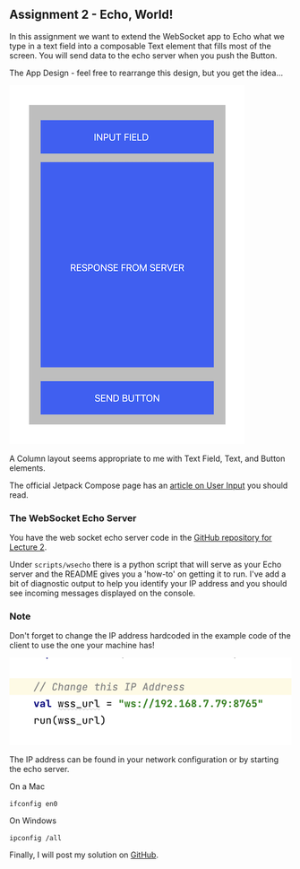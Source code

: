## Assignment 2 - Echo, World!

In this assignment we want to extend the WebSocket app to Echo what we type in a text field into a composable Text element that fills most of the screen. You will send data to the echo server when you push the Button.

The App Design - feel free to rearrange this design, but you get the idea...

![The App Design](resources/assignment_02_design.png)

A Column layout seems appropriate to me with Text Field, Text, and Button elements.

The official Jetpack Compose page has an [article on User Input](https://developer.android.com/jetpack/compose/text/user-input) you should read.

### The WebSocket Echo Server

You have the web socket echo server code in the [GitHub repository for Lecture 2](https://github.com/palmerc/PGR208_Lecture02).

Under `scripts/wsecho` there is a python script that will serve as your Echo server and the README gives you a 'how-to' on getting it to run. I've add a bit of diagnostic output to help you identify your IP address and you should see incoming messages displayed on the console.

### Note

Don't forget to change the IP address hardcoded in the example code of the client to use the one your machine has!

![The hardcoded URL](resources/assignment_02_url.png)

The IP address can be found in your network configuration or by starting the echo server.

On a Mac

    ifconfig en0

On Windows

    ipconfig /all

Finally, I will post my solution on [GitHub](https://github.com/palmerc/PGR208_EchoWorld.git).
